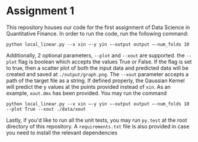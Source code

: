 # Assignment 1

This repository houses our code for the first assignment of Data Science in Quantitative Finance. In order to run the code, run the following command:

```
python local_linear.py --x xin –-y yin –-output output –-num_folds 10
```

Additionally, 2 optional parameters, `--plot` and `--xout` are supported. the `--plot` flag is boolean which accepts the values True or False. If the flag is set to true, then a scatter plot of both the input data and predicted data will be created and saved at `./output/graph.png`. The `--xout` parameter accepts a path of the target file as a string. If defined properly, the Gaussian Kernel will predict the y values at the points provided instead of `xin`. As an example, `xout.dms` has been provided. You may run the command

```
python local_linear.py --x xin –-y yin –-output output –-num_folds 10 --plot True --xout ./data/xout
```

Lastly, if you'd like to run all the unit tests, you may run `py.test` at the root directory of this repository. A `requirements.txt` file is also provided in case you need to install the relevant dependencies
